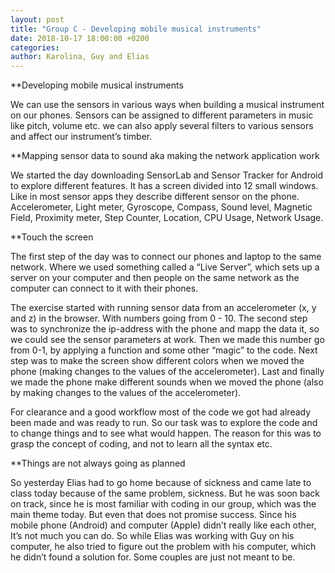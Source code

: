 ```yaml
---
layout: post
title: "Group C - Developing mobile musical instruments"
date: 2018-10-17 18:00:00 +0200
categories:
author: Karolina, Guy and Elias
---
```


**Developing mobile musical instruments

We can use the sensors in various ways when building a musical instrument on our phones. Sensors can be assigned to different parameters in music like pitch, volume etc. we can also apply several filters to various sensors and affect our instrument’s timber.

**Mapping sensor data to sound aka making the network application work

We started the day downloading SensorLab and Sensor Tracker for Android to explore different features. It has a screen divided into 12 small windows. Like in most sensor apps they describe different sensor on the phone. Accelerometer, Light meter, Gyroscope, Compass, Sound level, Magnetic Field, Proximity meter, Step Counter, Location, CPU Usage, Network Usage.

**Touch the screen

The first step of the day was to connect our phones and laptop to the same network. Where we used something called a “Live Server”, which sets up a server on your computer and then people on the same network as the computer can connect to it with their phones.

The exercise started with running sensor data from an accelerometer (x, y and z) in the browser. With numbers going from 0 - 10.
The second step was to synchronize the ip-address with the phone and mapp the data it, so we could see the sensor parameters at work. 
Then we made this number go from 0-1, by applying a function and some other “magic” to the code. Next step was to make the screen show different colors when we moved the phone (making changes to the values of the accelerometer). Last and finally we made the phone make different sounds when we moved the phone (also by making changes to the values of the accelerometer).

For clearance and a good workflow most of the code we got had already been made and was ready to run. So our task was to explore the code and to change things and to see what would happen. The reason for this was to grasp the concept of coding, and not to learn all the syntax etc.   

**Things are not always going as planned

So yesterday Elias had to go home because of sickness and came late to class today because of the same problem, sickness. But he was soon back on track, since he is most familiar with coding in our group, which was the main theme today. But even that does not promise success. Since his mobile phone (Android) and computer (Apple) didn’t really like each other, It’s not much you can do. So while Elias was working with Guy on his computer, he also tried to figure out the problem with his computer, which he didn’t found a solution for. Some couples are just not meant to be.

